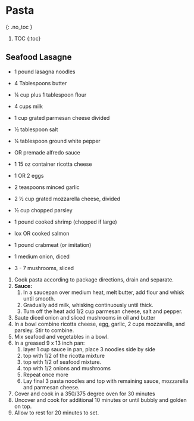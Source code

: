 # Pasta
{: .no_toc }

1. TOC
{:toc}

## Seafood Lasagne

* 1 pound lasagna noodles

* 4 Tablespoons butter
* ¼ cup plus 1 tablespoon flour
* 4 cups milk
* 1 cup grated parmesan cheese divided
* ½ tablespoon salt
* ¼ tablespoon ground white pepper
* OR premade alfredo sauce

* 1 15 oz container ricotta cheese
* 1 OR 2 eggs
* 2 teaspoons minced garlic
* 2 ½ cup grated mozzarella cheese, divided
* ½ cup chopped parsley

* 1 pound cooked shrimp (chopped if large)
* lox OR cooked salmon
* 1 pound crabmeat (or imitation)
* 1 medium onion, diced
* 3 - 7 mushrooms, sliced


1. Cook pasta according to package directions, drain and separate.
1. **Sauce:** 
   1. In a saucepan over medium heat, melt butter, add flour and whisk until smooth. 
   2. Gradually add milk, whisking continuously until thick. 
   3. Turn off the heat add 1/2 cup parmesan cheese, salt and pepper.
1. Saute diced onion and sliced mushrooms in oil and butter
3. In a bowl combine ricotta cheese, egg, garlic, 2 cups mozzarella, and parsley. Stir to combine.
4. Mix seafood and vegetables in a bowl.
6. In a greased 9 x 13 inch pan:
   1.  layer 1 cup sauce in pan, place 3 noodles side by side
   2.  top with 1/2 of the ricotta mixture
   3.  top with 1/2 of seafood mixture. 
   4.  top with 1/2 onions and mushrooms
   5.  Repeat once more
   6.  Lay final 3 pasta noodles and top with remaining sauce, mozzarella and parmesan cheese.
7. Cover and cook in a 350/375 degree oven for 30 minutes
8. Uncover and cook for additional 10 minutes or until bubbly and golden on top. 
9. Allow to rest for 20 minutes to set.
